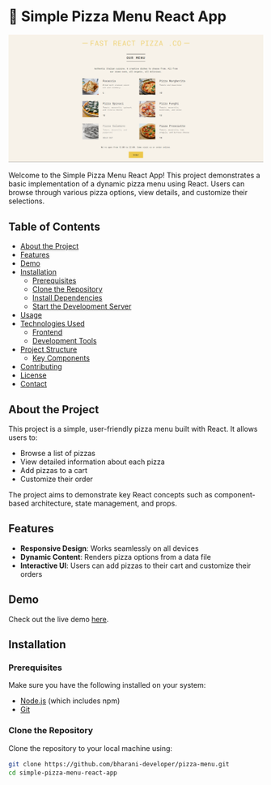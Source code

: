 # 🍕 Simple Pizza Menu React App

![Pizza Menu](https://github.com/bharani-developer/pizza-menu/blob/main/public/fast-react-co.png)

Welcome to the Simple Pizza Menu React App! This project demonstrates a basic implementation of a dynamic pizza menu using React. Users can browse through various pizza options, view details, and customize their selections.

## Table of Contents

- [About the Project](#about-the-project)
- [Features](#features)
- [Demo](#demo)
- [Installation](#installation)
  - [Prerequisites](#prerequisites)
  - [Clone the Repository](#clone-the-repository)
  - [Install Dependencies](#install-dependencies)
  - [Start the Development Server](#start-the-development-server)
- [Usage](#usage)
- [Technologies Used](#technologies-used)
  - [Frontend](#frontend)
  - [Development Tools](#development-tools)
- [Project Structure](#project-structure)
  - [Key Components](#key-components)
- [Contributing](#contributing)
- [License](#license)
- [Contact](#contact)

## About the Project

This project is a simple, user-friendly pizza menu built with React. It allows users to:

- Browse a list of pizzas
- View detailed information about each pizza
- Add pizzas to a cart
- Customize their order

The project aims to demonstrate key React concepts such as component-based architecture, state management, and props.

## Features

- **Responsive Design**: Works seamlessly on all devices
- **Dynamic Content**: Renders pizza options from a data file
- **Interactive UI**: Users can add pizzas to their cart and customize their orders

## Demo

Check out the live demo [here](https://bharani-developer.github.io/pizza-menu/).

## Installation

### Prerequisites

Make sure you have the following installed on your system:

- [Node.js](https://nodejs.org/) (which includes npm)
- [Git](https://git-scm.com/)

### Clone the Repository

Clone the repository to your local machine using:

```sh
git clone https://github.com/bharani-developer/pizza-menu.git
cd simple-pizza-menu-react-app
